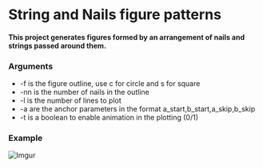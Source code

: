 # String and Nails figure patterns

#### This project generates figures formed by an arrangement of nails and strings passed around them. 

### Arguments

- -f is the figure outline, use c for circle and s for square
- -nn is the number of nails in the outline
- -l is the number of lines to plot
- -a are the anchor parameters in the format a_start,b_start,a_skip,b_skip
- -t is a boolean to enable animation in the plotting (0/1)


### Example

![Imgur](https://i.imgur.com/4RsKXRX.png)
